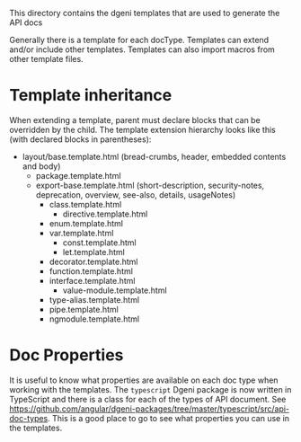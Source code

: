 This directory contains the dgeni templates that are used to generate the API docs

Generally there is a template for each docType. Templates can extend and/or include
other templates. Templates can also import macros from other template files.

# Template inheritance

When extending a template, parent must declare blocks that can be overridden by the
child. The template extension hierarchy looks like this (with declared blocks in parentheses):

- layout/base.template.html (bread-crumbs, header, embedded contents and body)
  - package.template.html
  - export-base.template.html (short-description, security-notes, deprecation, overview, see-also, details, usageNotes)
    - class.template.html
      - directive.template.html
    - enum.template.html
    - var.template.html
      - const.template.html
      - let.template.html
    - decorator.template.html
    - function.template.html
    - interface.template.html
      - value-module.template.html
    - type-alias.template.html
    - pipe.template.html
    - ngmodule.template.html

# Doc Properties

It is useful to know what properties are available on each doc type when working with the templates.
The `typescript` Dgeni package is now written in TypeScript and there is a class for each of the types of
API document. See https://github.com/angular/dgeni-packages/tree/master/typescript/src/api-doc-types.
This is a good place to go to see what properties you can use in the templates.